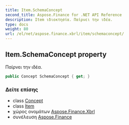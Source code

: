 ```yaml
---
title: Item.SchemaConcept
second_title: Aspose.Finance for .NET API Reference
description: Item ιδιοκτησία. Παίρνει την ιδέα.
type: docs
weight: 80
url: /el/net/aspose.finance.xbrl/item/schemaconcept/
---
```

## Item.SchemaConcept property

Παίρνει την ιδέα.

```csharp
public Concept SchemaConcept { get; }
```

### Δείτε επίσης

* class [Concept](../../concept/)
* class [Item](../)
* χώρος ονομάτων [Aspose.Finance.Xbrl](../../item/)
* συνέλευση [Aspose.Finance](../../../)


